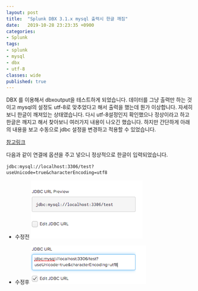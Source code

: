 ```yaml
---
layout: post
title:  "Splunk DBX 3.1.x mysql 출력시 한글 깨짐"
date:   2019-10-28 23:23:35 +0900
categories: 
- Splunk
tags:
- splunk
- mysql
- dbx
- utf-8
classes: wide
published: true
---
```


DBX 를 이용해서 dbxoutput을 테스트하게 되었습니다. 데이터를 그냥 출력만 하는 것이고 mysql의 설정도 utf-8로 맞추었다고 해서 출력을 했는데 뭔가 이상합니다.
자세히 보니 한글이 깨져있는 상태였습니다. 다시 utf-8설정인지 확인했으나 정상이라고 하고 한글은 깨지고 해서 찾아보니 여러가지 내용이 나오긴 했습니다.
하지만 간단하게 아래의 내용을 보고  수동으로 jdbc 설정을 변경하고 적용할 수 있었습니다.

[참고링크](https://tost.tistory.com/132)

다음과 같이 연결에 옵션을 주고 넣으니 정상적으로 한글이 입력되었습니다.

```
jdbc:mysql://localhost:3306/test?useUnicode=true&characterEncoding=utf8
```


- 수정전
![mysql_dbx_utf-8_1.png](/images/mysql_dbx_utf-8_1.png)

- 수정후
![mysql_dbx_utf-8_2.png](/images/mysql_dbx_utf-8_2.png)

